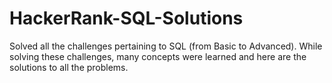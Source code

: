 # HackerRank-SQL-Solutions
Solved all the challenges pertaining to SQL (from Basic to Advanced). While solving these challenges, many concepts were learned and here are the solutions to all the problems.
